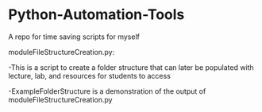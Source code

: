 # Python-Automation-Tools
 A repo for time saving scripts for myself

moduleFileStructureCreation.py:

-This is a script to create a folder structure that can later be populated with lecture, lab, and resources for students to access

-ExampleFolderStructure is a demonstration of the output of moduleFileStructureCreation.py
